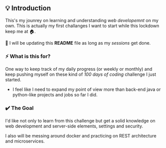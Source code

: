 ## :bulb: Introduction
This's my jounrey on learning and understanding _web developemnt_ on my own. This is actually my first challanges I want to start while this lockdown keep me at 🏠. 

:hammer: I will be updating this **README** file as long as my _sessions_ get done.


### :zap: What is this for?

One way to keep track of my daily progress (or weekly or monthly) and keep pushing myself on these kind of _100 days of coding_ challenge I just started.

- I feel like I need to expand my point of view more than back-end java or python-like projects and jobs so far I did.


### :heavy_check_mark: The Goal

I'd like not only to learn from this challenge but get a solid knowledge on web development and server-side elements, settings and security.

I also will be messing around docker and practicing on REST architecture and microservices. 
